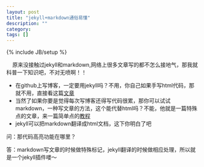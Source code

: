 ```yaml
---
layout: post
title: "jekyll+markdown通俗易懂"
description: ""
category: 
tags: []
---
```

{% include JB/setup %}

<p>&nbsp;&nbsp;&nbsp;&nbsp;原来没接触过jekyll和markdown,网络上很多文章写的都不怎么接地气，那我就科普一下知识吧，不对无喷啊！！</p>

 - 在github上写博客，一定要用jekyll吗？不用，你自己如果手写html代码，那就不用，直接看这篇[文章](http://www.ruanyifeng.com/blog/2012/08/blogging_with_jekyll.html)
 - 当然了如果你要是觉得每次写博客还得写代码很累，那你可以试试markdown，一种写文章的方法，这个能代替html吗？不能，他就是一篇特殊点的文章，来一篇简单点的[教程](http://jianshu.io/p/q81RER)
 - jekyll可以把markdown翻译成html文档，这下你明白了吧

<p>问：那代码高亮功能在哪里？</p>
<p>答：markdown写文章的时候做特殊标记，jekyll翻译的时候做相应处理，所以就是一个jekyll插件喽～</p>
